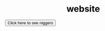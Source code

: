 <!doctype html>
<html lang="he">
<head><meta charset="utf-8"><meta name="viewport" content="width=device-width,initial-scale=1"><title> website</title>



</head>

<body>
    <h1 style="text-align-last: center; color: black ;"> website</h1>
    <button onclick="window.location.href = 'https://www.google.com/search?sca_esv=57724d01b84cf1de&udm=2&fbs=AIIjpHw40Xr8u8UH65qKzJerHW92ohoeI6p6E5OwOxX24gQVXJej5qzJD97NgLH_DDXmW-iYNZ57L-hDQ6dtc1uWujJWjS_dzqE1Ze5nEW_nzp9vdyM42C2AtWg8uk5Ohmhk4LtVzGelbrO3ow-aV3kHoVtHvpiDtADmDz194OZp2KJRV4HK_PkjL9J9D3uIcmoUZi6TM3e4wgHhMDQL1bAYQtvnA2YK_FGlowqpYMADBQcfb674dwU&q=BLACK+KID&sa=X&ved=2ahUKEwjQj6q7g_aPAxWJRPEDHRCpPWsQtKgLegQIDhAB&biw=929&bih=917#vhid=H9awrS5kOSG5PM&vssid=mosaic'">
        Click here to see niggers
    </button>


</body>
</html>
